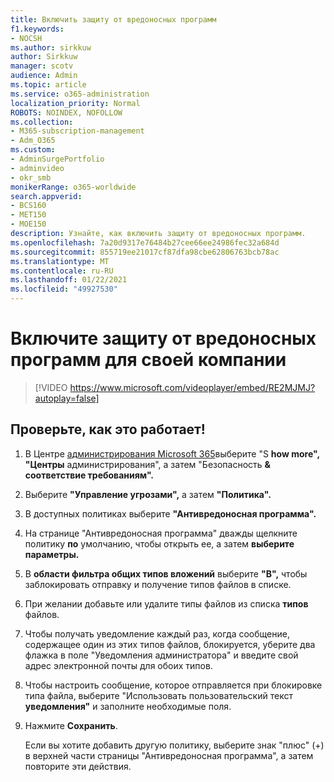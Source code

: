 ```yaml
---
title: Включить защиту от вредоносных программ
f1.keywords:
- NOCSH
ms.author: sirkkuw
author: Sirkkuw
manager: scotv
audience: Admin
ms.topic: article
ms.service: o365-administration
localization_priority: Normal
ROBOTS: NOINDEX, NOFOLLOW
ms.collection:
- M365-subscription-management
- Adm_O365
ms.custom:
- AdminSurgePortfolio
- adminvideo
- okr_smb
monikerRange: o365-worldwide
search.appverid:
- BCS160
- MET150
- MOE150
description: Узнайте, как включить защиту от вредоносных программ.
ms.openlocfilehash: 7a20d9317e76484b27cee66ee24986fec32a684d
ms.sourcegitcommit: 855719ee21017cf87dfa98cbe62806763bcb78ac
ms.translationtype: MT
ms.contentlocale: ru-RU
ms.lasthandoff: 01/22/2021
ms.locfileid: "49927530"
---
```

# <a name="turn-on-malware-protection-for-your-business"></a>Включите защиту от вредоносных программ для своей компании

> [!VIDEO https://www.microsoft.com/videoplayer/embed/RE2MJMJ?autoplay=false]

## <a name="try-it"></a>Проверьте, как это работает!

1. В Центре [администрирования Microsoft 365](https://admin.microsoft.com)выберите "S **how more",** **"Центры** администрирования", а затем "Безопасность **& соответствие требованиям".**
1. Выберите **"Управление угрозами",** а затем **"Политика".**
1. В доступных политиках выберите **"Антивредоносная программа".**
1. На странице "Антивредоносная программа" дважды щелкните политику **по** умолчанию, чтобы открыть ее, а затем **выберите параметры.**
1. В **области фильтра общих типов вложений** выберите **"В",** чтобы заблокировать отправку и получение типов файлов в списке.
1. При желании добавьте или удалите типы файлов из списка **типов** файлов.
1. Чтобы получать уведомление каждый раз, когда сообщение, содержащее один из этих  типов файлов, блокируется, уберите два флажка в поле "Уведомления администратора" и введите свой адрес электронной почты для обоих типов.
1. Чтобы настроить сообщение, которое отправляется при блокировке типа файла, выберите "Использовать пользовательский текст **уведомления"** и заполните необходимые поля.
1. Нажмите **Сохранить**.

    Если вы хотите добавить другую политику, выберите знак "плюс" (+) в верхней части страницы "Антивредоносная программа", а затем повторите эти действия.

